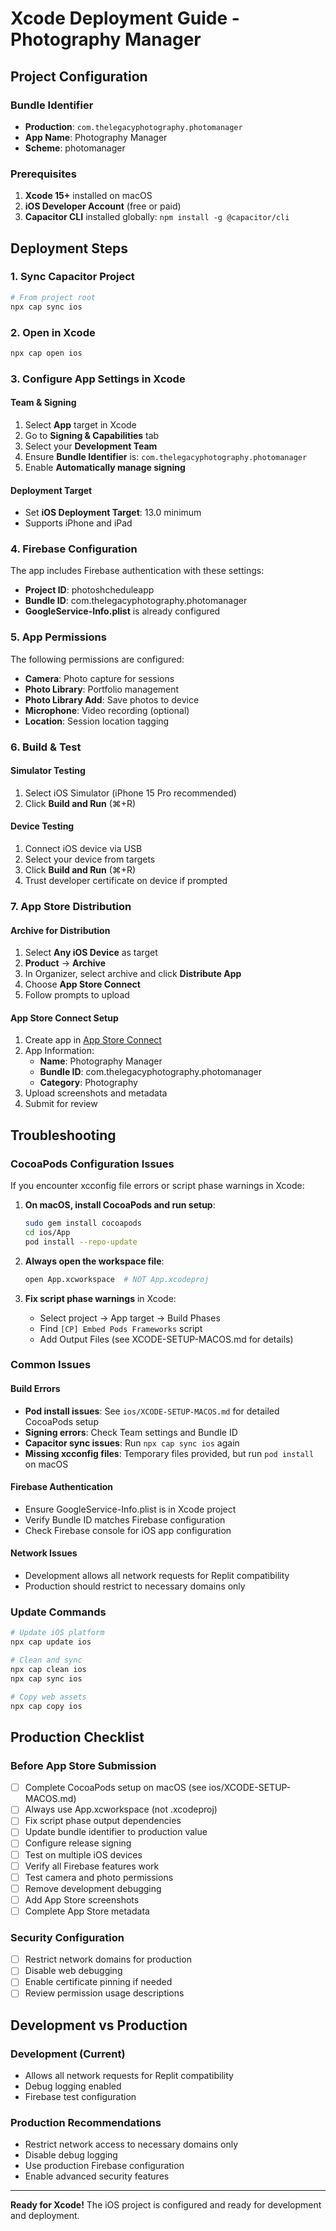 # Xcode Deployment Guide - Photography Manager

## Project Configuration

### Bundle Identifier
- **Production**: `com.thelegacyphotography.photomanager`
- **App Name**: Photography Manager
- **Scheme**: photomanager

### Prerequisites
1. **Xcode 15+** installed on macOS
2. **iOS Developer Account** (free or paid)
3. **Capacitor CLI** installed globally: `npm install -g @capacitor/cli`

## Deployment Steps

### 1. Sync Capacitor Project
```bash
# From project root
npx cap sync ios
```

### 2. Open in Xcode
```bash
npx cap open ios
```

### 3. Configure App Settings in Xcode

#### Team & Signing
1. Select **App** target in Xcode
2. Go to **Signing & Capabilities** tab
3. Select your **Development Team**
4. Ensure **Bundle Identifier** is: `com.thelegacyphotography.photomanager`
5. Enable **Automatically manage signing**

#### Deployment Target
- Set **iOS Deployment Target**: 13.0 minimum
- Supports iPhone and iPad

### 4. Firebase Configuration
The app includes Firebase authentication with these settings:
- **Project ID**: photoshcheduleapp
- **Bundle ID**: com.thelegacyphotography.photomanager
- **GoogleService-Info.plist** is already configured

### 5. App Permissions
The following permissions are configured:
- **Camera**: Photo capture for sessions
- **Photo Library**: Portfolio management
- **Photo Library Add**: Save photos to device
- **Microphone**: Video recording (optional)
- **Location**: Session location tagging

### 6. Build & Test

#### Simulator Testing
1. Select iOS Simulator (iPhone 15 Pro recommended)
2. Click **Build and Run** (⌘+R)

#### Device Testing
1. Connect iOS device via USB
2. Select your device from targets
3. Click **Build and Run** (⌘+R)
4. Trust developer certificate on device if prompted

### 7. App Store Distribution

#### Archive for Distribution
1. Select **Any iOS Device** as target
2. **Product** → **Archive**
3. In Organizer, select archive and click **Distribute App**
4. Choose **App Store Connect**
5. Follow prompts to upload

#### App Store Connect Setup
1. Create app in [App Store Connect](https://appstoreconnect.apple.com)
2. App Information:
   - **Name**: Photography Manager
   - **Bundle ID**: com.thelegacyphotography.photomanager
   - **Category**: Photography
3. Upload screenshots and metadata
4. Submit for review

## Troubleshooting

### CocoaPods Configuration Issues

If you encounter xcconfig file errors or script phase warnings in Xcode:

1. **On macOS, install CocoaPods and run setup**:
   ```bash
   sudo gem install cocoapods
   cd ios/App
   pod install --repo-update
   ```

2. **Always open the workspace file**:
   ```bash
   open App.xcworkspace  # NOT App.xcodeproj
   ```

3. **Fix script phase warnings** in Xcode:
   - Select project → App target → Build Phases
   - Find `[CP] Embed Pods Frameworks` script
   - Add Output Files (see XCODE-SETUP-MACOS.md for details)

### Common Issues

#### Build Errors
- **Pod install issues**: See `ios/XCODE-SETUP-MACOS.md` for detailed CocoaPods setup
- **Signing errors**: Check Team settings and Bundle ID
- **Capacitor sync issues**: Run `npx cap sync ios` again
- **Missing xcconfig files**: Temporary files provided, but run `pod install` on macOS

#### Firebase Authentication
- Ensure GoogleService-Info.plist is in Xcode project
- Verify Bundle ID matches Firebase configuration
- Check Firebase console for iOS app configuration

#### Network Issues
- Development allows all network requests for Replit compatibility
- Production should restrict to necessary domains only

### Update Commands
```bash
# Update iOS platform
npx cap update ios

# Clean and sync
npx cap clean ios
npx cap sync ios

# Copy web assets
npx cap copy ios
```

## Production Checklist

### Before App Store Submission
- [ ] Complete CocoaPods setup on macOS (see ios/XCODE-SETUP-MACOS.md)
- [ ] Always use App.xcworkspace (not .xcodeproj)
- [ ] Fix script phase output dependencies
- [ ] Update bundle identifier to production value
- [ ] Configure release signing
- [ ] Test on multiple iOS devices
- [ ] Verify all Firebase features work
- [ ] Test camera and photo permissions
- [ ] Remove development debugging
- [ ] Add App Store screenshots
- [ ] Complete App Store metadata

### Security Configuration
- [ ] Restrict network domains for production
- [ ] Disable web debugging
- [ ] Enable certificate pinning if needed
- [ ] Review permission usage descriptions

## Development vs Production

### Development (Current)
- Allows all network requests for Replit compatibility
- Debug logging enabled
- Firebase test configuration

### Production Recommendations
- Restrict network access to necessary domains only
- Disable debug logging
- Use production Firebase configuration
- Enable advanced security features

---

**Ready for Xcode!** The iOS project is configured and ready for development and deployment.